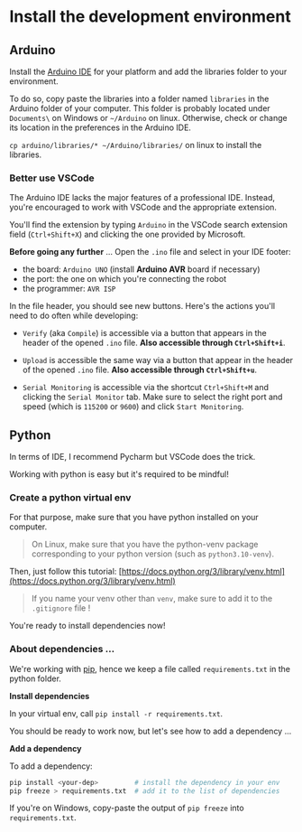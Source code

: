 # Install the development environment

## Arduino

Install the [Arduino IDE](https://www.arduino.cc/en/software) for your platform and add the libraries folder to your environment.

To do so, copy paste the libraries into a folder named `libraries` in the Arduino folder of your computer.
This folder is probably located under `Documents\` on Windows or `~/Arduino` on linux.
Otherwise, check or change its location in the preferences in the Arduino IDE.

`cp arduino/libraries/* ~/Arduino/libraries/` on linux to install the libraries.

### Better use VSCode

The Arduino IDE lacks the major features of a professional IDE.
Instead, you're encouraged to work with VSCode and the appropriate extension.

You'll find the extension by typing `Arduino` in the VSCode search extension field 
(`Ctrl+Shift+X`) and clicking the one provided by Microsoft.

__Before going any further__ ...
Open the `.ino` file and select in your IDE footer:

- the board: `Arduino UNO` (install __Arduino AVR__ board if necessary)
- the port: the one on which you're connecting the robot
- the programmer: `AVR ISP`

In the file header, you should see new buttons.
Here's the actions you'll need to do often while developing:

- `Verify` (aka `Compile`) is accessible via a button that appears
in the header of the opened `.ino` file.
__Also accessible through `Ctrl+Shift+i`__.

- `Upload` is accessible the same way via a button that appear
in the header of the opened `.ino` file.
__Also accessible through `Ctrl+Shift+u`__.

- `Serial Monitoring` is accessible via the shortcut `Ctrl+Shift+M` 
and clicking the `Serial Monitor` tab.
Make sure to select the right port and speed (which is `115200` or `9600`) and click
`Start Monitoring`.

## Python

In terms of IDE, I recommend Pycharm but VSCode does the trick.

Working with python is easy but it's required to be mindful!

### Create a python virtual env

For that purpose, make sure that you have python installed on your computer.

> On Linux, make sure that you have the python-venv package corresponding to your python version (such as `python3.10-venv`).

Then, just follow this tutorial: [https://docs.python.org/3/library/venv.html](https://docs.python.org/3/library/venv.html)

> If you name your venv other than `venv`, make sure to add it to the `.gitignore` file !

You're ready to install dependencies now!

### About dependencies ...

We're working with [pip](https://pypi.org/project/pip/),
hence we keep a file called `requirements.txt` in the python folder.

__Install dependencies__

In your virtual env, call `pip install -r requirements.txt`.

You should be ready to work now, but let's see how to add a dependency ...

__Add a dependency__

To add a dependency:

```sh
pip install <your-dep>         # install the dependency in your env
pip freeze > requirements.txt  # add it to the list of dependencies
```

If you're on Windows, copy-paste the output of `pip freeze` into `requirements.txt`.
